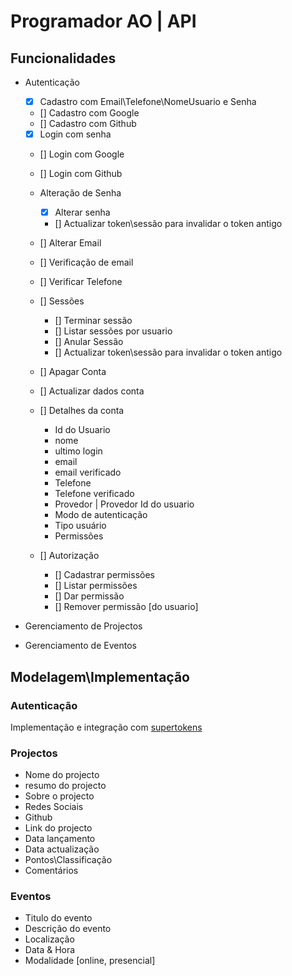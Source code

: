 # Programador AO | API

## Funcionalidades

- Autenticação
	- [x] Cadastro com Email\Telefone\NomeUsuario e Senha
	- [] Cadastro com Google
	- [] Cadastro com Github
	- [x] Login com senha
	- [] Login com Google
	- [] Login com Github
	- Alteração de Senha
		- [x] Alterar senha
		- [] Actualizar token\sessão para invalidar o token antigo
	- [] Alterar Email
	- [] Verificação de email
	- [] Verificar Telefone
	- [] Sessões
		- [] Terminar sessão
		- [] Listar sessões por usuario
		- [] Anular Sessão
		- [] Actualizar token\sessão para invalidar o token antigo
	- [] Apagar Conta
	- [] Actualizar dados conta
	- [] Detalhes da conta 
		- Id do Usuario
		- nome
		- ultimo login
		- email
		- email verificado
		- Telefone 
		- Telefone verificado
		- Provedor | Provedor Id do usuario
		- Modo de autenticação
		- Tipo usuário 
		- Permissões
	
	- [] Autorização
		- [] Cadastrar permissões
		- [] Listar permissões
		- [] Dar permissão
		- [] Remover permissão [do usuario]
	
- Gerenciamento de Projectos
- Gerenciamento de Eventos

## Modelagem\Implementação

### Autenticação

Implementação e integração  com [supertokens](https://supertokens.com/)

### Projectos
- Nome do projecto
- resumo do projecto
- Sobre o projecto
- Redes Sociais
- Github
- Link do projecto
- Data lançamento
- Data actualização
- Pontos\Classificação
- Comentários
 
### Eventos
- Titulo do evento
- Descrição do evento
- Localização
- Data & Hora
- Modalidade [online, presencial]